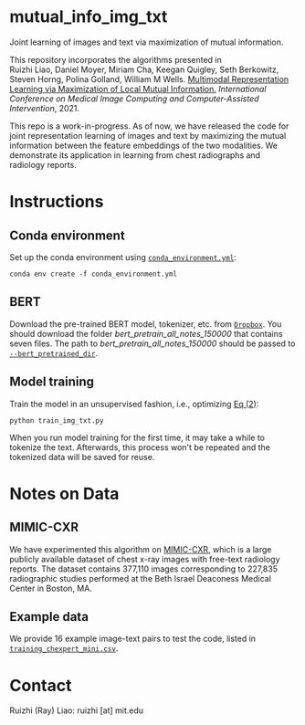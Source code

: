 # mutual_info_img_txt

Joint learning of images and text via maximization of mutual information.

This repository incorporates the algorithms presented in <br />
Ruizhi Liao, Daniel Moyer, Miriam Cha, Keegan Quigley, Seth Berkowitz, Steven Horng, Polina Golland, William M Wells. [Multimodal Representation Learning via Maximization of Local Mutual Information.](https://arxiv.org/pdf/2103.04537.pdf) *International Conference on Medical Image Computing and Computer-Assisted Intervention*, 2021. <br />

This repo is a work-in-progress. As of now, we have released the code for joint representation learning of images and text by maximizing the mutual information between the feature embeddings of the two modalities. We demonstrate its application in learning from chest radiographs and radiology reports.


# Instructions

## Conda environment

Set up the conda environment using [`conda_environment.yml`](https://github.com/RayRuizhiLiao/mutual_info_img_txt/blob/main/conda_environment.yml):
```
conda env create -f conda_environment.yml
```

## BERT

Download the pre-trained BERT model, tokenizer, etc. from [`Dropbox`](https://www.dropbox.com/sh/snp8lr2afsgeb04/AACWNzsHSWksJGIWgp6P_T4ca?dl=0). You should download the folder *bert_pretrain_all_notes_150000* that contains seven files. The path to *bert_pretrain_all_notes_150000* should be passed to [`--bert_pretrained_dir`](https://github.com/RayRuizhiLiao/mutual_info_img_txt/blob/80d0c32e3625ef545cf2135beb0108847c113e4c/train_img_txt.py#L26).


## Model training

Train the model in an unsupervised fashion, i.e., optimizing [Eq (2)](https://arxiv.org/pdf/2103.04537.pdf):

```
python train_img_txt.py
```

When you run model training for the first time, it may take a while to tokenize the text. Afterwards, this process won't be repeated and the tokenized data will be saved for reuse. 


# Notes on Data

## MIMIC-CXR

We have experimented this algorithm on [MIMIC-CXR](https://physionet.org/content/mimic-cxr/2.0.0/), which is a large publicly available dataset of chest x-ray images with free-text radiology reports. The dataset contains 377,110 images corresponding to 227,835 radiographic studies performed at the Beth Israel Deaconess Medical Center in Boston, MA.

## Example data

We provide 16 example image-text pairs to test the code, listed in [`training_chexpert_mini.csv`](https://github.com/RayRuizhiLiao/mutual_info_img_txt/blob/main/example_data/training_chexpert_mini.csv).


# Contact

Ruizhi (Ray) Liao: ruizhi [at] mit.edu
